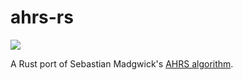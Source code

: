 # ahrs-rs

[![](http://meritbadge.herokuapp.com/ahrs)](https://crates.io/crates/ahrs)

A Rust port of Sebastian Madgwick's [AHRS algorithm](http://www.x-io.co.uk/open-source-imu-and-ahrs-algorithms/).


